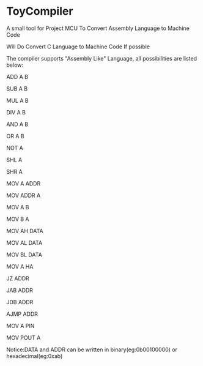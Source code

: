 # ToyCompiler
A small tool for Project MCU
To
Convert Assembly Language to Machine Code

Will Do
Convert C Language to Machine Code 
If possible 

The compiler supports "Assembly Like" Language, all possibilities are listed below:

ADD A B

SUB A B

MUL A B

DIV A B

AND A B 

OR A B 

NOT A 

SHL A

SHR A

MOV A ADDR

MOV ADDR A

MOV A B

MOV B A

MOV AH DATA

MOV AL DATA

MOV BL DATA

MOV A HA

JZ ADDR

JAB ADDR

JDB ADDR

AJMP ADDR

MOV A PIN

MOV POUT A

Notice:DATA and ADDR can be written in binary(eg:0b00100000) or hexadecimal(eg:0xab)

